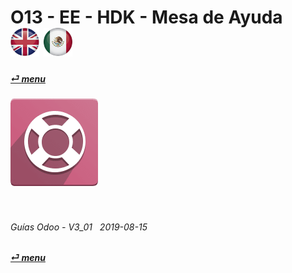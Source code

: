 # O13 - EE - HDK - Mesa de Ayuda &nbsp;&nbsp;&nbsp;&nbsp; [![en-uk](/doc/img/flg/en-uk-flg-btn-sml.png)](/en-uk/o13/ee/hdk/en-uk-o13-ee-hdk-helpdesk-guides.md) [ ![es-mx](/doc/img/flg/es-mx-flg-btn-sml.png)](/es-mx/o13/ee/hdk/es-mx-o13-ee-hdk-helpdesk-guides.md)
#### [_&#x23CE; menu_](/es-mx/o13/ee/es-mx-o13-ee-guides-menu.md "Regresar al menú de EE")  
### ![hdk](/doc/img/app/big/hdk.png)
[ⱽ¹²³⁴⁵⁶⁷⁸⁹⁰⁻]: # (ⱽ¹²³⁴⁵⁶⁷⁸⁹⁰⁻)

<br>

###### Guías Odoo - V3_01 &nbsp; 2019-08-15  
**[_&#x23CE; menu_](/es-mx/o13/ee/es-mx-o13-ee-guides-menu.md)**  
